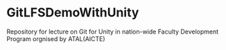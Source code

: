 # GitLFSDemoWithUnity

Repository for lecture on Git for Unity in nation-wide Faculty Development Program orgnised by ATAL(AICTE)

